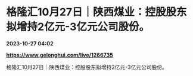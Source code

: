 # 格隆汇10月27日｜陕西煤业：控股股东拟增持2亿元-3亿元公司股份。

**2023-10-27 04:02**

**https://www.gelonghui.com/live/1266735**

格隆汇10月27日｜陕西煤业：控股股东拟增持2亿元-3亿元公司股份。